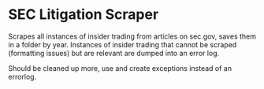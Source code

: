 # SEC Litigation Scraper
Scrapes all instances of insider trading from  articles on sec.gov, saves them in a folder by year. 
Instances of insider trading that cannot be scraped (formatting issues) but are relevant are dumped into an error log.

Should be cleaned up more, use and create exceptions instead of an errorlog. 
